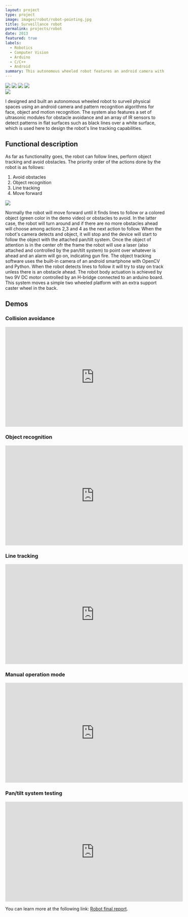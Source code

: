 ```yaml
---
layout: project
type: project
image: images/robot/robot-pointing.jpg
title: Surveillance robot
permalink: projects/robot
date: 2013
featured: true
labels:
  - Robotics
  - Computer Vision
  - Arduino
  - C/C++
  - Android
summary: This autonomous wheeled robot features an android camera with computer vision algorithms for object detection. Besides, it incorporates sonar sensors, an array of IR sensors for line tracking and bumpers for obstacle avoidance.
---
```


<div class="ui small rounded images">
  <img class="ui image zoom" src="../images/robot/robot-origins3.jpg">
  <img class="ui image zoom" src="../images/robot/robot-track.jpg">
  <img class="ui image zoom" src="../images/robot/robot-pointing.jpg">
  <img class="ui image zoom" src="../images/robot/robot-main.jpg">
</div>

<img class="ui medium right floated rounded image zoom" src="../images/robot/robot-field.jpg">
<p class="pjustify">I designed and built an autonomous wheeled robot to surveil physical spaces using an android camera and pattern recognition algorithms for face, object and motion recognition. The system also features a set of ultrasonic modules for obstacle avoidance and an array of IR sensors to detect patterns in flat surfaces such as black lines over a white surface, which is used here to design the robot's line tracking capabilities.</p>

## Functional description

<p class="pjustify">As far as functionality goes, the robot can follow lines, perform object tracking and avoid obstacles.  The priority order of the actions done by the robot is as follows:

1. Avoid obstacles
2. Object recognition
3. Line tracking
4. Move forward </p>

<img class="ui medium left floated rounded image zoom" src="../images/robot/robot-origins2.jpg">

<p class="pjustify">Normally the robot will move forward until it finds lines to follow or a colored object (green color in the demo video) or obstacles to avoid. In the latter case, the robot will turn around and if there are no more obstacles ahead will choose among actions 2,3 and 4 as the next action to follow. When the robot's camera detects and object, it will stop and the device will start to follow the object with the attached pan/tilt system. Once the object of attention is in the center ofr the frame the robot will use a laser (also attached and controlled by the pan/tilt system) to point over whatever is ahead and an alarm will go on, indicating gun fire. The object tracking software uses the built-in camera of an android smartphone with OpenCV and Python. When the robot detects lines to follow it will try to stay on track unless there is an obstacle ahead. The robot body actuation is achieved by two 9V DC motor controlled by an H-bridge connected to an arduino board. This system moves a simple two wheeled platform with an extra support caster wheel in the back.</p>

## Demos
### Collision avoidance
<iframe width="560" height="315" src="https://www.youtube.com/embed/o0P5m1t8Hhg?rel=0&amp;showinfo=0" frameborder="0" allow="autoplay; encrypted-media" allowfullscreen></iframe>

### Object recognition
<iframe width="560" height="315" src="https://www.youtube.com/embed/LN0dzoi4bZw?rel=0&amp;showinfo=0" frameborder="0" allow="autoplay; encrypted-media" allowfullscreen></iframe>

### Line tracking
<iframe width="560" height="315" src="https://www.youtube.com/embed/wj9VCHaooy4?rel=0&amp;showinfo=0" frameborder="0" allow="autoplay; encrypted-media" allowfullscreen></iframe>

### Manual operation mode
<iframe width="560" height="315" src="https://www.youtube.com/embed/zWjKY17BtYQ?rel=0&amp;showinfo=0" frameborder="0" allow="autoplay; encrypted-media" allowfullscreen></iframe>

### Pan/tilt system testing
<iframe width="560" height="315" src="https://www.youtube.com/embed/QPomn0754iE?rel=0&amp;showinfo=0" frameborder="0" allow="autoplay; encrypted-media" allowfullscreen></iframe>

<p class="pjustify">You can learn more at the following link: <a href="https://www.mil.ufl.edu/5666/papers/IMDL_Report_Fall_12/Final%20Reports/Juan_Rios/Juan_Rios.pdf"><i class="file pdf outline icon"></i>Robot final report</a>.</p>
